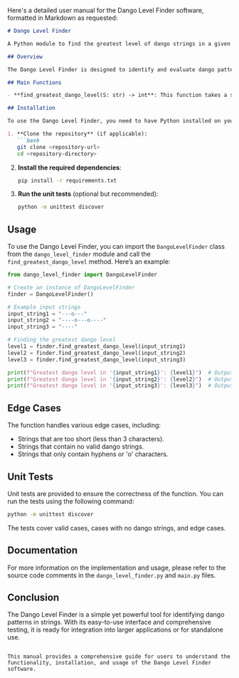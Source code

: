 Here's a detailed user manual for the Dango Level Finder software, formatted in Markdown as requested:

```markdown
# Dango Level Finder

A Python module to find the greatest level of dango strings in a given input string.

## Overview

The Dango Level Finder is designed to identify and evaluate dango patterns within strings. A dango pattern is defined as a substring that starts and ends with a hyphen ('-') and contains only 'o' characters in between. The function returns the maximum level of dango string found, where the level corresponds to the count of 'o' characters between the hyphens.

## Main Functions

- **find_greatest_dango_level(S: str) -> int**: This function takes a string `S` as input and returns an integer representing the greatest level of dango string found. If no valid dango string exists, it returns `-1`.

## Installation

To use the Dango Level Finder, you need to have Python installed on your machine. You can install the required dependencies using pip. Follow these steps:

1. **Clone the repository** (if applicable):
   ```bash
   git clone <repository-url>
   cd <repository-directory>
   ```

2. **Install the required dependencies**:
   ```bash
   pip install -r requirements.txt
   ```

3. **Run the unit tests** (optional but recommended):
   ```bash
   python -m unittest discover
   ```

## Usage

To use the Dango Level Finder, you can import the `DangoLevelFinder` class from the `dango_level_finder` module and call the `find_greatest_dango_level` method. Here’s an example:

```python
from dango_level_finder import DangoLevelFinder

# Create an instance of DangoLevelFinder
finder = DangoLevelFinder()

# Example input strings
input_string1 = "---o---"
input_string2 = "----o---o----"
input_string3 = "----"

# Finding the greatest dango level
level1 = finder.find_greatest_dango_level(input_string1)
level2 = finder.find_greatest_dango_level(input_string2)
level3 = finder.find_greatest_dango_level(input_string3)

print(f"Greatest dango level in '{input_string1}': {level1}")  # Output: 1
print(f"Greatest dango level in '{input_string2}': {level2}")  # Output: 2
print(f"Greatest dango level in '{input_string3}': {level3}")  # Output: -1
```

## Edge Cases

The function handles various edge cases, including:

- Strings that are too short (less than 3 characters).
- Strings that contain no valid dango strings.
- Strings that only contain hyphens or 'o' characters.

## Unit Tests

Unit tests are provided to ensure the correctness of the function. You can run the tests using the following command:

```bash
python -m unittest discover
```

The tests cover valid cases, cases with no dango strings, and edge cases.

## Documentation

For more information on the implementation and usage, please refer to the source code comments in the `dango_level_finder.py` and `main.py` files.

## Conclusion

The Dango Level Finder is a simple yet powerful tool for identifying dango patterns in strings. With its easy-to-use interface and comprehensive testing, it is ready for integration into larger applications or for standalone use.
```

This manual provides a comprehensive guide for users to understand the functionality, installation, and usage of the Dango Level Finder software.